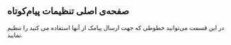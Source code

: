 ## صفحه‌ی اصلی تنظیمات پیام‌کوتاه

 در این قسمت می‌توانید خطوطی که جهت ارسال پیامک از آنها استفاده می کنید را تنظیم نمایید.
 
 